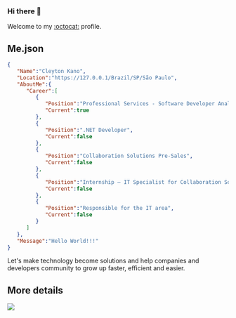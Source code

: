 ### Hi there 👋

Welcome to my [:octocat:](https://github.com/ctkano) profile.

## Me.json
```JSON
{
   "Name":"Cleyton Kano",
   "Location":"https://127.0.0.1/Brazil/SP/São Paulo",
   "AboutMe":{
      "Career":[
         {
            "Position":"Professional Services - Software Developer Analyst",
            "Current":true
         },
         {
            "Position":".NET Developer",
            "Current":false
         },
         {
            "Position":"Collaboration Solutions Pre-Sales",
            "Current":false
         },
         {
            "Position":"Internship – IT Specialist for Collaboration Solutions",
            "Current":false
         },
         {
            "Position":"Responsible for the IT area",
            "Current":false
         }
      ]
   },
   "Message":"Hello World!!!"
}
```

Let's make technology become solutions and help companies and developers community to grow up faster, efficient and easier.

## More details
[<img src="https://img.shields.io/badge/LinkedIn-0077B5?style=for-the-badge&logo=linkedin&logoColor=white" />](https://www.linkedin.com/in/ctkano/?locale=en_US)
